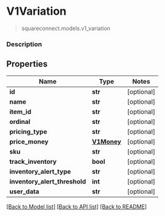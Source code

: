# V1Variation
> squareconnect.models.v1_variation

### Description

## Properties
Name | Type | Notes
------------ | ------------- | -------------
**id** | **str** | [optional] 
**name** | **str** | [optional] 
**item_id** | **str** | [optional] 
**ordinal** | **str** | [optional] 
**pricing_type** | **str** | [optional] 
**price_money** | [**V1Money**](V1Money.md) | [optional] 
**sku** | **str** | [optional] 
**track_inventory** | **bool** | [optional] 
**inventory_alert_type** | **str** | [optional] 
**inventory_alert_threshold** | **int** | [optional] 
**user_data** | **str** | [optional] 

[[Back to Model list]](../README.md#documentation-for-models) [[Back to API list]](../README.md#documentation-for-api-endpoints) [[Back to README]](../README.md)


